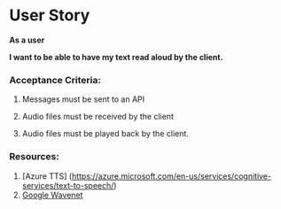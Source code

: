 # User Story 

**As a user**

**I want to be able to have my text read aloud by the client.**

### Acceptance Criteria:

1. Messages must be sent to an API

2. Audio files must be received by the client

3. Audio files must be played back by the client.

### Resources:

1. [Azure TTS] (https://azure.microsoft.com/en-us/services/cognitive-services/text-to-speech/)
2. [Google Wavenet](https://cloud.google.com/text-to-speech/docs/wavenet)

